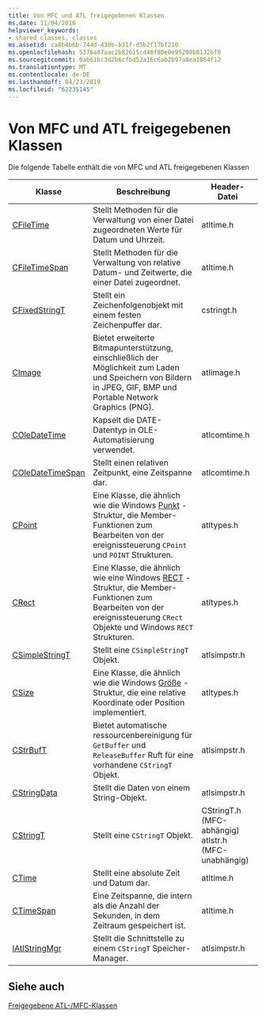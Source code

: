 ```yaml
---
title: Von MFC und ATL freigegebenen Klassen
ms.date: 11/04/2016
helpviewer_keywords:
- shared classes, classes
ms.assetid: ca8b4b6b-744d-430b-b31f-d5b2f17bf210
ms.openlocfilehash: 5376a87aac2b82615cd48f80e0e95208b8132bf0
ms.sourcegitcommit: 0ab61bc3d2b6cfbd52a16c6ab2b97a8ea1864f12
ms.translationtype: MT
ms.contentlocale: de-DE
ms.lasthandoff: 04/23/2019
ms.locfileid: "62235145"
---
```

# <a name="classes-shared-by-mfc-and-atl"></a>Von MFC und ATL freigegebenen Klassen

Die folgende Tabelle enthält die von MFC und ATL freigegebenen Klassen

|Klasse|Beschreibung|Header-Datei|
|-----------|-----------------|-----------------|
|[CFileTime](../../atl-mfc-shared/reference/cfiletime-class.md)|Stellt Methoden für die Verwaltung von einer Datei zugeordneten Werte für Datum und Uhrzeit.|atltime.h|
|[CFileTimeSpan](../../atl-mfc-shared/reference/cfiletimespan-class.md)|Stellt Methoden für die Verwaltung von relative Datum- und Zeitwerte, die einer Datei zugeordnet.|atltime.h|
|[CFixedStringT](../../atl-mfc-shared/reference/cfixedstringt-class.md)|Stellt ein Zeichenfolgenobjekt mit einem festen Zeichenpuffer dar.|cstringt.h|
|[CImage](../../atl-mfc-shared/reference/cimage-class.md)|Bietet erweiterte Bitmapunterstützung, einschließlich der Möglichkeit zum Laden und Speichern von Bildern in JPEG, GIF, BMP und Portable Network Graphics (PNG).|atlimage.h|
|[COleDateTime](../../atl-mfc-shared/reference/coledatetime-class.md)|Kapselt die DATE-Datentyp in OLE-Automatisierung verwendet.|atlcomtime.h|
|[COleDateTimeSpan](../../atl-mfc-shared/reference/coledatetimespan-class.md)|Stellt einen relativen Zeitpunkt, eine Zeitspanne dar.|atlcomtime.h|
|[CPoint](../../atl-mfc-shared/reference/cpoint-class.md)|Eine Klasse, die ähnlich wie die Windows [Punkt](/windows/desktop/api/windef/ns-windef-tagpoint) -Struktur, die Member-Funktionen zum Bearbeiten von der ereignissteuerung `CPoint` und `POINT` Strukturen.|atltypes.h|
|[CRect](../../atl-mfc-shared/reference/crect-class.md)|Eine Klasse, die ähnlich wie eine Windows [RECT](/windows/desktop/api/windef/ns-windef-tagrect) -Struktur, die Member-Funktionen zum Bearbeiten von der ereignissteuerung `CRect` Objekte und Windows `RECT` Strukturen.|atltypes.h|
|[CSimpleStringT](../../atl-mfc-shared/reference/csimplestringt-class.md)|Stellt eine `CSimpleStringT` Objekt.|atlsimpstr.h|
|[CSize](../../atl-mfc-shared/reference/csize-class.md)|Eine Klasse, die ähnlich wie die Windows [Größe](/windows/desktop/api/windef/ns-windef-tagsize) -Struktur, die eine relative Koordinate oder Position implementiert.|atltypes.h|
|[CStrBufT](../../atl-mfc-shared/reference/cstrbuft-class.md)|Bietet automatische ressourcenbereinigung für `GetBuffer` und `ReleaseBuffer` Ruft für eine vorhandene `CStringT` Objekt.|atlsimpstr.h|
|[CStringData](../../atl-mfc-shared/reference/cstringdata-class.md)|Stellt die Daten von einem String-Objekt.|atlsimpstr.h|
|[CStringT](../../atl-mfc-shared/reference/cstringt-class.md)|Stellt eine `CStringT` Objekt.|CStringT.h (MFC-abhängig) atlstr.h (MFC-unabhängig)|
|[CTime](../../atl-mfc-shared/reference/ctime-class.md)|Stellt eine absolute Zeit und Datum dar.|atltime.h|
|[CTimeSpan](../../atl-mfc-shared/reference/ctimespan-class.md)|Eine Zeitspanne, die intern als die Anzahl der Sekunden, in dem Zeitraum gespeichert ist.|atltime.h|
|[IAtlStringMgr](../../atl-mfc-shared/reference/iatlstringmgr-class.md)|Stellt die Schnittstelle zu einem `CStringT` Speicher-Manager.|atlsimpstr.h|

## <a name="see-also"></a>Siehe auch

[Freigegebene ATL-/MFC-Klassen](../../atl-mfc-shared/atl-mfc-shared-classes.md)
